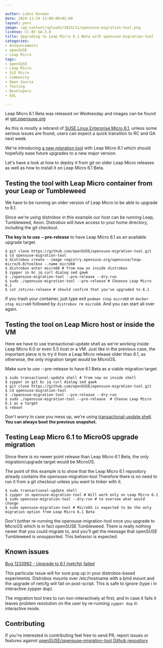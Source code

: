 ```yaml
---

author: Lubos Kocman
date: 2024-11-29 12:00:00+02:00
layout: post
image: /wp-content/uploads/2024/11/opensuse-migration-tool.png
license: CC-BY-SA-3.0
title: Upgrading to Leap Micro 6.1 Beta with opensuse-migration-tool
categories:
- Announcements
- openSUSE
- Leap Micro
tags:
- openSUSE
- Leap Micro
- SLE Micro
- Community
- Open Source
- Testing
- Developers
- EOL

---
```

Leap Micro 6.1 Beta was released on Wednesday and images can be found at [get.opensuse.org](https://get.opensuse.org/leapmicro/6.0/)

As this is mostly a rebrand of [SUSE Linux Enterprise Micro 6.1](https://www.suse.com/products/micro/), unless some serious issues are found, users can expect a quick transition to RC and GA next week.

We're introducing [a new migration tool](https://github.com/openSUSE/opensuse-migration-tool) with Leap Micro 6.1 which should hopefully ease future upgrades to a new major version.

Let's have a look at how to deploy it from git on older Leap Micro releases as well as how to install it on Leap Micro 6.1 Beta.

## Testing the tool with Leap Micro container from your Leap or Tumbleweed

We have to be running an older version of Leap Micro to be able to upgrade to 6.1.

Since we're using distrobox in this example our host can be running Leap, Tumbleweed, Aeon.
Distrobox will have access to your home directory, including the git checkout.

**The key is to use --pre-release** to have Leap Micro 6.1 as an available upgrade target.

```
$ git clone https://github.com/openSUSE/opensuse-migration-tool.git
$ cd opensuse-migration-tool
$ distrobox create --image registry.opensuse.org/opensuse/leap-micro/6.0/toolbox --name micro60
$ distrobox enter micro60 # from now on inside distrobox
$ zypper in bc jq curl dialog sed gawk
$ ./opensuse-migration-tool --pre-release --dry-run
$ sudo ./opensuse-migration-tool --pre-release # Chooose Leap Micro 6.1
$ cat /etc/os-release # should confirm that you've upgraded to 6.1
```

If you trash your container, just type exit `podman stop micro60` or `docker stop micro60` followed by `distrobox rm micro60`.
And you can start all over again.

## Testing the tool on Leap Micro host or inside the VM

Here we have to use transactional-update shell as we're working inside Leap Micro 6.0 or even 5.5 host or a VM.
Just like in the previous case, the important piece is to try it from a Leap Micro release older than 6.1, as otherwise, the only migration target would be MicroOS.

Make sure to use --pre-release to have 6.1 Beta as a viable migration target.

```
$ sudo transactional-update shell # from now on inside shell
$ zypper in git bc jq curl dialog sed gawk 
$ git clone https://github.com/openSUSE/opensuse-migration-tool.git
$ cd opensuse-migration-tool
$ ./opensuse-migration-tool --pre-release --dry-run
$ sudo ./opensuse-migration-tool --pre-release  # Choose Leap Micro 6.1 as a target
$ reboot
```

Don't worry In case you mess up, we're using [transactional-update shell](https://documentation.suse.com/smart/systems-management/html/Micro-transactional-updates/index.html#transactional-update-shell). **You can always boot the previous snapshot.**

## Testing Leap Micro 6.1 to MicroOS upgrade migration

Since there is no newer point release than Leap Micro 6.1 Beta, the only migration/upgrade target would be MicroOS.

The point of this example is to show that the Leap Micro 6.1 repository already contains the opensuse-migration-tool
Therefore there is no need to run it from a git checkout unless you want to tinker with it.

```
$ sudo transactional-update shell
$ zypper in opensuse-migration-tool # Will work only on Leap Micro 6.1
$ sudo opensuse-migration-tool --dry-run # to oversee what would change
$ sudo opensuse-migration-tool # MicroOS is expected to be the only migration option from Leap Micro 6.1 Beta

```

Don't bother re-running the opensuse-migration-tool once you upgrade to MicroOS which is in fact openSUSE Tumbleweed.
There is really nothing newer that you could migrate to, and you'll get the message that openSUSE Tumbleweed is unsupported. This behavior is expected.   

## Known issues

[Bug 1233982 - Upgrade to 6.1 (netcfg) failed](https://bugzilla.opensuse.org/show_bug.cgi?id=1233982)

This particular issue will for sure pop up in your distrobox-based experiments.  Distrobox mounts over /etc/hostname with a bind mount and the upgrade of netcfg will fail on post-script.  This is safe to ignore (type i in interactive zypper dup).

The migration tool tries to run non-interactively at first, and in case it fails it leaves problem resolution on the user by re-running `zypper dup` in interactive mode.

## Contributing

If you're interested in contributing feel free to send PR, report issues or features against [openSUSE/opensuse-migration-tool Github repository](https://github.com/openSUSE/opensuse-migration-tool)

<meta name="openSUSE, Leap Micro, Open Source, Upgrade, EOL" content="HTML,CSS,XML,JavaScript">
